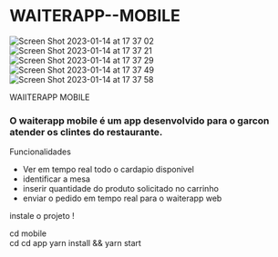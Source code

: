 # WAITERAPP--MOBILE
![Screen Shot 2023-01-14 at 17 37 02](https://user-images.githubusercontent.com/74063154/212496036-524ed805-9fd4-4d86-ad6d-50d5703c0b9c.png)
![Screen Shot 2023-01-14 at 17 37 21](https://user-images.githubusercontent.com/74063154/212496038-46a21823-58be-46f8-b55b-dd0e5864c670.png)
![Screen Shot 2023-01-14 at 17 37 29](https://user-images.githubusercontent.com/74063154/212496040-b601839a-adc3-41c8-8d09-18a7a6992895.png)
![Screen Shot 2023-01-14 at 17 37 49](https://user-images.githubusercontent.com/74063154/212496042-525d3b44-1479-4c5e-b0d9-c2c38fa64a6d.png)
![Screen Shot 2023-01-14 at 17 37 58](https://user-images.githubusercontent.com/74063154/212496043-91824da1-5a85-4e80-9f88-11e2ddb78b48.png)

WAIITERAPP MOBILE

### O waiterapp mobile é um app desenvolvido para o garcon atender os clintes do restaurante.

Funcionalidades

- Ver em tempo real todo o cardapio disponivel
- identificar a mesa 
- inserir quantidade do produto solicitado no carrinho
- enviar o pedido em tempo real para o waiterapp web


instale o projeto !

cd mobile  
cd cd app
yarn install && yarn start
